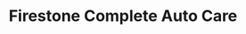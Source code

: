 ---
title: "Firestone Complete Auto Care"
url: /memphis/firestone-complete-auto-care/
shop: car repair
---
